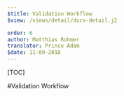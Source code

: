 ```yaml
---
$title: Validation Workflow
$view: /views/detail/docs-detail.j2

order: 6
author: Matthias Rohmer
translator: Prince Adam
$date: 11-09-2018
---
```


[TOC]

#Validation Workflow
